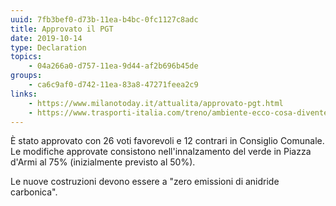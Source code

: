 ```yaml
---
uuid: 7fb3bef0-d73b-11ea-b4bc-0fc1127c8adc
title: Approvato il PGT
date: 2019-10-14
type: Declaration
topics:
    - 04a266a0-d757-11ea-9d44-af2b696b45de
groups:
    - ca6c9af0-d742-11ea-83a8-47271feea2c9
links:
    - https://www.milanotoday.it/attualita/approvato-pgt.html
    - https://www.trasporti-italia.com/treno/ambiente-ecco-cosa-diventeranno-gli-scali-ferroviari-di-milano/41555
---
```


È stato approvato con 26 voti favorevoli e 12 contrari in Consiglio Comunale.
Le modifiche approvate consistono nell'innalzamento del verde in Piazza d'Armi al 75% (inizialmente previsto al 50%).

Le nuove costruzioni devono essere a "zero emissioni di anidride carbonica".